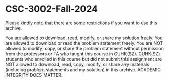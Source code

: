 # CSC-3002-Fall-2024
Please kindly note that there are some restrictions if you want to use this archive.

You are allowed to download, read, modify, or share my solution freely. You are allowed to download or read the problem statement freely. You are NOT allowed to modify, copy, or share the problem statement without permission from the professors or TA who taught this course in CUHK(SZ). CUHK(SZ) students who enrolled in this course but did not submit this assignment are NOT allowed to download, read, copy, modify, or share any materials (including problem statements and my solution) in this archive. ACADEMIC INTEGRITY DOES MATTER.

